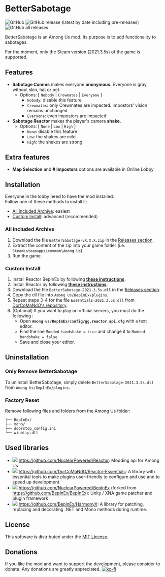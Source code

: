 # BetterSabotage
![GitHub](https://img.shields.io/github/license/Pandraghon/BetterSabotage)
![GitHub release (latest by date including pre-releases)](https://img.shields.io/github/v/release/Pandraghon/BetterSabotage?include_prereleases)
![GitHub all releases](https://img.shields.io/github/downloads/Pandraghon/BetterSabotage/total)

BetterSabotage is an Among Us mod. Its purpose is to add functionality to sabotages.

For the moment, only the Steam version (2021.3.5s) of the game is supported.

## Features

 - **Sabotage Comms** makes everyone **anonymous**.
   Everyone is gray, without skin, hat or pet.
   - Options: [ `Nobody` | `Crewmates` | `Everyone` ]
     - `Nobody`: disable this feature
     - `Crewmates`: only Crewmates are impacted. Impostors' vision remains unchanged
     - `Everyone`: even Impostors are impacted
 - **Sabotage Reactor** makes the player's camera **shake**.
   - Options: [ `None` | `Low` | `High` ]
     - `None`: disable this feature
     - `Low`: the shakes are mild
     - `High`: the shakes are strong  
    
## Extra features

 - **Map Selection** and **# Impostors** options are available in Online Lobby

## Installation

Everyone in the lobby need to have the mod installed.  
Follow one of these methods to install it:

 - [All included Archive](#all-included-archive): easiest
 - [Custom Install](#custom-install): advanced (recommended)

### All included Archive

 1. Download the file `BetterSabotage-vX.X.X.zip` in the [Releases section](https://github.com/Pandraghon/BetterSabotage/releases).
 2. Extract the content of the zip into your game folder (i.e. `Steam\steamapps\common\Among Us`).
 3. Run the game

### Custom Install

 1. Install Reactor BepInEx by following **[these instructions](https://docs.reactor.gg/docs/basic/install_bepinex/)**.
 2. Install Reactor by following **[these instructions](https://docs.reactor.gg/docs/basic/install_reactor)**.
 3. Download the file `BetterSabotage-2021.3.5s.dll` in the [Releases section](https://github.com/Pandraghon/BetterSabotage/releases).
 4. Copy the dll file into `Among Us/BepInEx/plugins`.
 5. Repeat steps 3-4 for the file `Essentials-2021.3.5s.dll` from [DorCoMaNdO's repository](https://github.com/DorCoMaNdO/Reactor-Essentials/releases).
 6. (Optional) If you want to play on official servers, you must do the following :
    - Open **`Among us/BepInEx/config/gg.reactor.api.cfg`** with a text editor. 
    - Find the line `Modded handshake = true` and change it to `Modded handshake = false`.
    - Save and close your editor.

## Uninstallation

### Only Remove BetterSabotage

To uninstall BetterSabotage, simply delete `BetterSabotage-2021.3.5s.dll` from `Among Us/BepInEx/plugins`.

### Factory Reset

Remove following files and folders from the Among Us folder:

```
├── BepInEx/
├── mono/
├── doorstop_config.ini
└── winhttp.dll
```

## Used libraries

 - ![](https://img.shields.io/github/stars/NuclearPowered/Reactor?style=social) https://github.com/NuclearPowered/Reactor: Modding api for Among Us
 - ![](https://img.shields.io/github/stars/DorCoMaNdO/Reactor-Essentials?style=social) https://github.com/DorCoMaNdO/Reactor-Essentials: A library with essential tools to make plugins user-friendly to configure and use and to speed up development.
 - ![](https://img.shields.io/github/stars/NuclearPowered/BepInEx?style=social) https://github.com/NuclearPowered/BepInEx (forked from https://github.com/BepInEx/BepInEx): Unity / XNA game patcher and plugin framework 
 - ![](https://img.shields.io/github/stars/BepInEx/HarmonyX?style=social) https://github.com/BepInEx/HarmonyX: A library for patching, replacing and decorating .NET and Mono methods during runtime. 

## License

This software is distributed under the [MIT License](https://github.com/Pandraghon/BetterSabotage/blob/master/LICENSE).

## Donations

If you like the mod and want to support the development, please consider to donate. Any donations are greatly appreciated.
[![ko-fi](https://ko-fi.com/img/githubbutton_sm.svg)](https://ko-fi.com/pandraghon)
